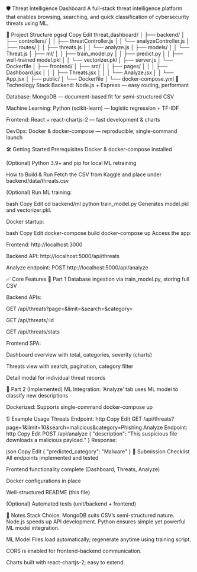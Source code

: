 🛡️ Threat Intelligence Dashboard
A full-stack threat intelligence platform that enables browsing, searching, and quick classification of cybersecurity threats using ML.

📁 Project Structure
pgsql
Copy
Edit
threat_dashboard/
│
├── backend/
│   ├── controllers/
│   │   ├── threatController.js
│   │   └── analyzeController.js
│   ├── routes/
│   │   ├── threats.js
│   │   └── analyze.js
│   ├── models/
│   │   └── Threat.js
│   ├── ml/
│   │   ├── train_model.py
│   │   ├── predict.py
│   │   ├── well-trained model.pkl
│   │   └── vectorizer.pkl
│   ├── server.js
│   └── Dockerfile
│
├── frontend/
│   ├── src/
│   │   ├── pages/
│   │   │   ├── Dashboard.jsx
│   │   │   ├── Threats.jsx
│   │   │   └── Analyze.jsx
│   │   └── App.jsx
│   ├── public/
│   └── Dockerfile
│
└── docker-compose.yml
🧩 Technology Stack
Backend: Node.js + Express — easy routing, performant

Database: MongoDB — document-based fit for semi-structured CSV

Machine Learning: Python (scikit-learn) — logistic regression + TF-IDF

Frontend: React + react-chartjs-2 — fast development & charts

DevOps: Docker & docker-compose — reproducible, single-command launch

🛠️ Getting Started
Prerequisites
Docker & docker-compose installed

(Optional) Python 3.9+ and pip for local ML retraining

How to Build & Run
Fetch the CSV from Kaggle and place under backend/data/threats.csv

(Optional) Run ML training:

bash
Copy
Edit
cd backend/ml
python train_model.py
Generates model.pkl and vectorizer.pkl.

Docker startup:

bash
Copy
Edit
docker-compose build
docker-compose up
Access the app:

Frontend: http://localhost:3000

Backend API: http://localhost:5000/api/threats

Analyze endpoint: POST http://localhost:5000/api/analyze

✅ Core Features
🎯 Part 1
Database ingestion via train_model.py, storing full CSV

Backend APIs:

GET /api/threats?page=&limit=&search=&category=

GET /api/threats/:id

GET /api/threats/stats

Frontend SPA:

Dashboard overview with total, categories, severity (charts)

Threats view with search, pagination, category filter

Detail modal for individual threat records

🚀 Part 2 (Implemented)
ML Integration: ‘Analyze’ tab uses ML model to classify new descriptions

Dockerized: Supports single-command docker-compose up

🔃 Example Usage
Threats Endpoint:
http
Copy
Edit
GET /api/threats?page=1&limit=10&search=malicious&category=Phishing
Analyze Endpoint:
http
Copy
Edit
POST /api/analyze
{
  "description": "This suspicious file downloads a malicious payload."
}
Response:

json
Copy
Edit
{ "predicted_category": "Malware" }
📄 Submission Checklist
 All endpoints implemented and tested

 Frontend functionality complete (Dashboard, Threats, Analyze)

 Docker configurations in place

 Well-structured README (this file)

 (Optional) Automated tests (unit/backend + frontend)

📌 Notes
Stack Choice: MongoDB suits CSV’s semi-structured nature. Node.js speeds up API development. Python ensures simple yet powerful ML model integration.

ML Model Files load automatically; regenerate anytime using training script.

CORS is enabled for frontend-backend communication.

Charts built with react-chartjs-2; easy to extend.
